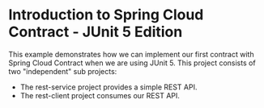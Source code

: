 # Introduction to Spring Cloud Contract - JUnit 5 Edition

This example demonstrates how we can implement our first contract
with Spring Cloud Contract when we are using JUnit 5. This project 
consists of two "independent" sub projects:

* The rest-service project provides a simple REST API.
* The rest-client project consumes our REST API.

